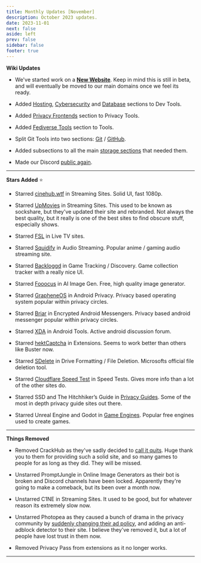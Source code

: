 ```yaml
---
title: Monthly Updates [November]
description: October 2023 updates.
date: 2023-11-01
next: false
aside: left
prev: false
sidebar: false
footer: true
---
```


<Post authors="['nbats', 'taskylizard']" />

**Wiki Updates**

- We've started work on a **[New Website]()**. Keep in mind this
  is still in beta, and will eventually be moved to our main domains once we
  feel its ready.

- Added
  [Hosting](https://www.reddit.com/r/FREEMEDIAHECKYEAH/wiki/dev-tools#wiki_.25B7_hosting_tools),
  [Cybersecurity](https://www.reddit.com/r/FREEMEDIAHECKYEAH/wiki/dev-tools#wiki_.25BA_cybersecurity_tools)
  and
  [Database](https://www.reddit.com/r/FREEMEDIAHECKYEAH/wiki/dev-tools#wiki_.25BA_database_tools)
  sections to Dev Tools.

- Added
  [Privacy Frontends](https://www.reddit.com/r/FREEMEDIAHECKYEAH/wiki/adblock-vpn-privacy#wiki_.25B7_frontends)
  section to Privacy Tools.

- Added
  [Fediverse Tools](https://www.reddit.com/r/FREEMEDIAHECKYEAH/wiki/tools-misc#wiki_.25B7_fediverse_tools)
  section to Tools.

- Split Git Tools into two sections:
  [Git](https://www.reddit.com/r/FREEMEDIAHECKYEAH/wiki/dev-tools#wiki_.25B7_git_tools)
  /
  [GitHub](https://www.reddit.com/r/FREEMEDIAHECKYEAH/wiki/dev-tools#wiki_.25B7_github_tools).

- Added subsections to all the main
  [storage sections](https://www.reddit.com/r/FREEMEDIAHECKYEAH/wiki/storage)
  that needed them.

- Made our Discord [public again](https://redd.it/17f8msf).

---

**Stars Added** ⭐

- Starred
  [cinehub.wtf](https://www.reddit.com/r/FREEMEDIAHECKYEAH/wiki/video#wiki_.25BA_streaming_sites)
  in Streaming Sites. Solid UI, fast 1080p.

- Starred
  [UpMovies](https://www.reddit.com/r/FREEMEDIAHECKYEAH/wiki/video#wiki_.25B7_single_server)
  in Streaming Sites. This used to be known as sockshare, but they've updated
  their site and rebranded. Not always the best quality, but it really is one of
  the best sites to find obscure stuff, especially shows.

- Starred
  [FSL](https://www.reddit.com/r/FREEMEDIAHECKYEAH/wiki/video#wiki_.25B7_live_tv_.2F_sports)
  in Live TV sites.

- Starred
  [Squidify](https://www.reddit.com/r/FREEMEDIAHECKYEAH/wiki/audio#wiki_.25B7_streaming_sites)
  in Audio Streaming. Popular anime / gaming audio streaming site.

- Starred
  [Backloggd](https://www.reddit.com/r/FREEMEDIAHECKYEAH/wiki/games#wiki_.25BA_tracking_.2F_discovery)
  in Game Tracking / Discovery. Game collection tracker with a really nice UI.

- Starred
  [Fooocus](https://www.reddit.com/r/FREEMEDIAHECKYEAH/wiki/ai#wiki_.25B7_local_frontends)
  in AI Image Gen. Free, high quality image generator.

- Starred
  [GrapheneOS](https://www.reddit.com/r/FREEMEDIAHECKYEAH/wiki/android#wiki_.25B7_android_privacy)
  in Android Privacy. Privacy based operating system popular within privacy
  circles.

- Starred
  [Briar](https://www.reddit.com/r/FREEMEDIAHECKYEAH/wiki/storage#wiki_encrypted_android_messengers)
  in Encrypted Android Messengers. Privacy based android messenger popular
  within privacy circles.

- Starred
  [XDA](https://www.reddit.com/r/FREEMEDIAHECKYEAH/wiki/android#wiki_.25BA_android_tools)
  in Android Tools. Active android discussion forum.

- Starred
  [hektCaptcha](https://www.reddit.com/r/FREEMEDIAHECKYEAH/wiki/misc#wiki_.25B7_multi_browser)
  in Extensions. Seems to work better than others like Buster now.

- Starred
  [SDelete](https://www.reddit.com/r/FREEMEDIAHECKYEAH/wiki/storage#wiki_drive_formatting_.2F_file_deletion)
  in Drive Formatting / File Deletion. Microsofts official file deletion tool.

- Starred
  [Cloudflare Speed Test](https://www.reddit.com/r/FREEMEDIAHECKYEAH/wiki/storage#wiki_internet_speed_test)
  in Speed Tests. Gives more info than a lot of the other sites do.

- Starred SSD and The Hitchhiker’s Guide in
  [Privacy Guides](https://www.reddit.com/r/FREEMEDIAHECKYEAH/wiki/storage#wiki_privacy_guides).
  Some of the most in depth privacy guide sites out there.

- Starred Unreal Engine and Godot in
  [Game Engines](https://www.reddit.com/r/FREEMEDIAHECKYEAH/wiki/storage#wiki_game_engines).
  Popular free engines used to create games.

---

**Things Removed**

- Removed CrackHub as they've sadly decided to
  [call it quits](https://i.imgur.com/jaY0grY.png). Huge thank you to them for
  providing such a solid site, and so many games to people for as long as they
  did. They will be missed.

- Unstarred PromptJungle in Online Image Generators as their bot is broken and
  Discord channels have been locked. Apparently they're going to make a
  comeback, but its been over a month now.

- Unstarred C1NE in Streaming Sites. It used to be good, but for whatever reason
  its extremely slow now.

- Unstarred Photopea as they caused a bunch of drama in the privacy community by
  [suddenly changing their ad policy](https://yev.varyel.com/post/732023637981446144/psa-photopea-just-became-a-very-shady-option-for),
  and adding an anti-adblock detector to their site. I believe they've removed
  it, but a lot of people have lost trust in them now.

- Removed Privacy Pass from extensions as it no longer works.

---
